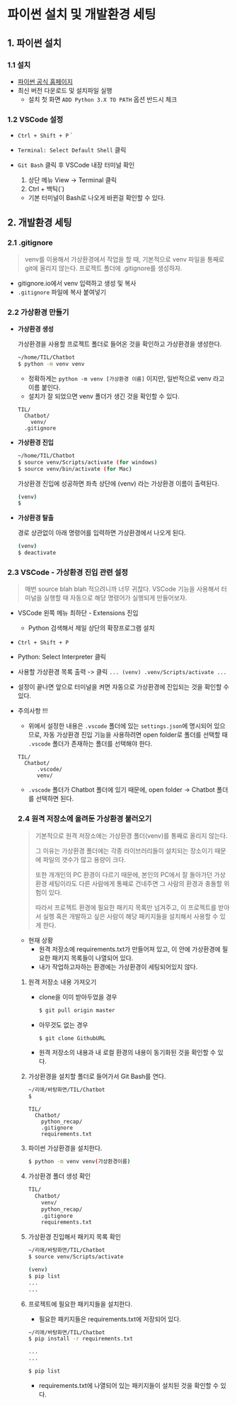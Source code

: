 # 파이썬 설치 및 개발환경 세팅

 ## 1. 파이썬 설치

### 1.1 설치

* [파이썬 공식 홈페이지](https://www.python.org/downloads/)
* 최신 버전 다운로드 및 설치파일 실행
  * 설치 첫 화면 `ADD Python 3.X TO PATH` 옵션 반드시 체크

### 1.2 VSCode 설정

* `Ctrl + Shift + P` 					`	

* `Terminal: Select Default Shell` 클릭

* `Git Bash` 클릭 후 VSCode 내장 터미널 확인

  1. 상단 메뉴 View -> Terminal 클릭 
  2. Ctrl + 백틱(`) 

  * 기본 터미널이 Bash로 나오게 바뀐걸 확인할 수 있다.



## 2. 개발환경 세팅

### 2.1 .gitignore 

> venv를 이용해서 가상환경에서 작업을 할 때, 기본적으로 venv 파일을 통째로 git에 올리지 않는다. 프로젝트 폴더에 .gitignore를 생성하자.

* gitignore.io에서 venv 입력하고 생성 및 복사
* `.gitignore` 파일에 복사 붙여넣기

### 2.2 가상환경 만들기

* **가상환경 생성**

  가상환경을 사용할 프로젝트 폴더로 들어온 것을 확인하고 가상환경을 생성한다.

  ```bash
  ~/home/TIL/Chatbot
  $ python -m venv venv
  ```

  * 정확하게는 `python -m venv [가상환경 이름]` 이지만, 일반적으로 venv 라고 이름 붙인다.
  * 설치가 잘 되었으면 venv 폴더가 생긴 것을 확인할 수 있다.

  ```
  TIL/
    Chatbot/
      venv/
  	.gitignore
  ```

* **가상환경 진입**

  ```bash
  ~/home/TIL/Chatbot
  $ source venv/Scripts/activate (for windows)
  $ source venv/bin/activate (for Mac)
  ```
  가상환경 진입에 성공하면 좌측 상단에 (venv) 라는 가상환경 이름이 출력된다.

  ```bash
  (venv)
  $ 
  ```

* **가상환경 탈출**

  경로 상관없이 아래 명령어를 입력하면 가상환경에서 나오게 된다.

  ```bash
  (venv)
  $ deactivate
  ```

### 2.3 VSCode - 가상환경 진입 관련 설정

> 매번 source blah blah 적으려니까 너무 귀찮다. VSCode 기능을 사용해서 터미널을 실행할 때 자동으로 해당 명령어가 실행되게 만들어보자.

* VSCode 왼쪽 메뉴 최하단 - Extensions 진입 
  * Python 검색해서 제일 상단의 확장프로그램 설치
* `Ctrl + Shift + P` 
* Python: Select Interpreter 클릭
* 사용할 가상환경 목록 출력 -> 클릭  `... (venv) .venv/Scripts/activate ... `

* 설정이 끝나면 앞으로 터미널을 켜면 자동으로 가상환경에 진입되는 것을 확인할 수 있다.



* 주의사항 !!!

  * 위에서 설정한 내용은 `.vscode` 폴더에 있는 `settings.json`에 명시되어 있으므로, 자동 가상환경 진입 기능을 사용하려면 open folder로 폴더를 선택할 때 `.vscode` 폴더가 존재하는 폴더를 선택해야 한다.

  ```
  TIL/
    Chatbot/
    	.vscode/
    	venv/
  ```

  * `.vscode` 폴더가 Chatbot 폴더에 있기 때문에, open folder -> Chatbot 폴더를 선택하면 된다.
  
  ### 2.4 원격 저장소에 올려둔 가상환경 불러오기
  
  > 기본적으로 원격 저장소에는 가상환경 폴더(venv)를 통째로 올리지 않는다. 
  >
  > 그 이유는 가상환경 폴더에는 각종 라이브러리들이 설치되는 장소이기 때문에 파일의 갯수가 많고 용량이 크다.
  >
  > 또한 개개인의 PC 환경이 다르기 때문에, 본인의 PC에서 잘 돌아가던 가상환경 세팅이라도 다른 사람에게 통째로 건네주면 그 사람의 환경과 충돌할 위험이 있다.
  >
  > 따라서 프로젝트 환경에 필요한 패키지 목록만 넘겨주고, 이 프로젝트를 받아서 실행 혹은 개발하고 싶은 사람이 해당 패키지들을 설치해서 사용할 수 있게 한다.
  
  * 현재 상황
    * 원격 저장소에 requirements.txt가 만들어져 있고, 이 안에 가상환경에 필요한 패키지 목록들이 나열되어 있다.
    * 내가 작업하고자하는 환경에는 가상환경이 세팅되어있지 않다.
  
  1. 원격 저장소 내용 가져오기
  
     * clone을 이미 받아두었을 경우
  
       ```bash
       $ git pull origin master
       ```
  
     * 아무것도 없는 경우
  
       ```bash
       $ git clone GithubURL
       ```
  
     * 원격 저장소의 내용과 내 로컬 환경의 내용이 동기화된 것을 확인할 수 있다.
  
  2. 가상환경을 설치할 폴더로 들어가서 Git Bash를 연다.
  
     ```bash
     ~/리애/바탕화면/TIL/Chatbot
     $ 
     ```
  
     ```
     TIL/
       Chatbot/
         python_recap/
         .gitignore
         requirements.txt
     ```
  
  3. 파이썬 가상환경을 설치한다.
  
     ```bash
     $ python -m venv venv(가상환경이름)
     ```
  
  4. 가상환경 폴더 생성 확인
  
     ```bash
     TIL/
       Chatbot/
         venv/
         python_recap/
         .gitignore
         requirements.txt
     ```
  
  5. 가상환경 진입해서 패키지 목록 확인
  
     ```bash
     ~/리애/바탕화면/TIL/Chatbot
     $ source venv/Scripts/activate
     
     (venv)
     $ pip list
     ...
     ...
     ```
  
  6. 프로젝트에 필요한 패키지들을 설치한다.
  
     * 필요한 패키지들은 requirements.txt에 저장되어 있다.
  
     ```bash
     ~/리애/바탕화면/TIL/Chatbot
     $ pip install -r requirements.txt
     
     ...
     ...
     ```
  
     ```bash
     $ pip list
     ```
  
     * requirements.txt에 나열되어 있는 패키지들이 설치된 것을 확인할 수 있다.
  
     
  
     
  
  